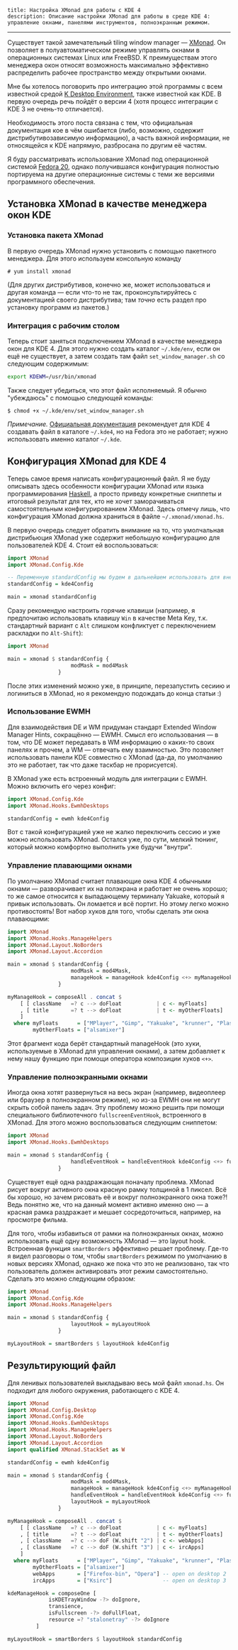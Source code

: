     title: Настройка XMonad для работы с KDE 4
    description: Описание настройки XMonad для работы в среде KDE 4: управление окнами, панелями инструментов, полноэкранным режимом.
---

Существует такой замечательный tiling window manager — [XMonad](http://xmonad.org/). Он позволяет в полуавтоматическом режиме  управлять окнами в операционных системах Linux или FreeBSD. К преимуществам этого менеджера окон относят возможность максимально эффективно распределить рабочее пространство между открытыми окнами.

Мне бы хотелось поговорить про интеграцию этой программы с всем известной средой [K Desktop Environment](http://www.kde.org/), также известной как KDE. В первую очередь речь пойдёт о версии 4 (хотя процесс интеграции с KDE 3 не очень-то отличается).

Необходимость этого поста связана с тем, что официальная документация кое в чём ошибается (либо, возможно, содержит дистрибутивозависимую информацию), а часть важной информации, не относящейся к KDE напрямую, разбросана по другим её частям.

Я буду рассматривать использование XMonad под операционной системой [Fedora 20](http://fedoraproject.org/), однако получившаяся конфигурация полностью портируема на другие операционные системы с теми же версиями программного обеспечения.

## Установка XMonad в качестве менеджера окон KDE

### Установка пакета XMonad

В первую очередь XMonad нужно установить с помощью пакетного менеджера. Для этого используем консольную команду

    # yum install xmonad

(Для других дистрибутивов, конечно же, может использоваться и другая команда — если что-то не так, проконсультируйтесь с документацией своего дистрибутива; там *точно* есть раздел про установку программ из пакетов.)

### Интеграция с рабочим столом

Теперь стоит заняться подключением XMonad в качестве менеджера окон для KDE 4. Для этого нужно создать каталог `~/.kde/env`, если он ещё не существует, а затем создать там файл `set_window_manager.sh` со следующим содержимым:

```bash
export KDEWM=/usr/bin/xmonad
```

Также следует убедиться, что этот файл исполняемый. Я обычно "убеждаюсь" с помощью следующей команды:

    $ chmod +x ~/.kde/env/set_window_manager.sh

*Примечание.* [Официальная документация](http://www.haskell.org/haskellwiki/Xmonad/Using_xmonad_in_KDE) рекомендует для KDE 4 создавать файл в каталоге `~/.kde4`, но на Fedora это не работает; нужно использовать именно каталог `~/.kde`.

## Конфигурация XMonad для KDE 4

Теперь самое время написать конфигурационный файл. Я не буду описывать здесь особенности конфигурации XMonad или языка программирования [Haskell](http://www.haskell.org/), а просто приведу конкретные сниппеты и итоговый результат для тех, кто не хочет заморачиваться самостоятельным конфигурированием XMonad. Здесь отмечу лишь, что конфигурация XMonad должна храниться в файле `~/.xmonad/xmonad.hs`.

В первую очередь следует обратить внимание на то, что умолчальная дистрибьюция XMonad уже содержит небольшую конфигурацию для пользователей KDE 4. Стоит ей воспользоваться:

```haskell
import XMonad
import XMonad.Config.Kde

-- Переменную standardConfig мы будем в дальнейшем использовать для внесения модификаций
standardConfig = kde4Config

main = xmonad standardConfig
```

Сразу рекомендую настроить горячие клавиши (например, я предпочитаю использовать клавишу `Win` в качестве Meta Key, т.к. стандартный вариант с `Alt` слишком конфликтует с переключением раскладки по `Alt-Shift`):

```haskell
import XMonad

main = xmonad $ standardConfig {
                    modMask = mod4Mask
                }
```

После этих изменений можно уже, в принципе, перезапустить сесиию и логиниться в XMonad, но я рекомендую подождать до конца статьи :)

### Использование EWMH

Для взаимодействия DE и WM придуман стандарт Extended Window Manager Hints, сокращённо — EWMH. Смысл его использования — в том, что DE может передавать в WM информацию о каких-то своих панелях и прочем, а WM — отвечать ему взаимностью. Это позволяет использовать панели KDE совместно с XMonad (да-да, по умолчанию это не работает, так что даже таскбар не прорисуется).

В XMonad уже есть встроенный модуль для интеграции с EWMH. Можно включить его через конфиг:

```haskell
import XMonad.Config.Kde
import XMonad.Hooks.EwmhDesktops

standardConfig = ewmh kde4Config
```

Вот с такой конфигурацией уже не жалко переключить сессию и уже можно использовать XMonad. Остался уже, по сути, мелкий тюнинг, который можно комфортно выполнить уже будучи "внутри".

### Управление плавающими окнами

По умолчанию XMonad считает плавающие окна KDE 4 обычными окнами — разворачивает их на полэкрана и работает не очень хорошо; то же самое относится к выпадающему терминалу Yakuake, который я привык использовать. Он ломается и всё портит. Но этому легко можно противостоять! Вот набор хуков для того, чтобы сделать эти окна плавающими:

```haskell
import XMonad
import XMonad.Hooks.ManageHelpers
import XMonad.Layout.NoBorders
import XMonad.Layout.Accordion

main = xmonad $ standardConfig {
                    modMask = mod4Mask,
                    manageHook = manageHook kde4Config <+> myManageHook
                }

myManageHook = composeAll . concat $
    [ [ className   =? c --> doFloat           | c <- myFloats]
    , [ title       =? t --> doFloat           | t <- myOtherFloats]
    ]
  where myFloats      = ["MPlayer", "Gimp", "Yakuake", "krunner", "Plasma-desktop"]
        myOtherFloats = ["alsamixer"]
```

Этот фрагмент кода берёт стандартный manageHook (это хуки, используемые в XMonad для управления окнами), а затем добавляет к нему нашу функцию при помощи оператора композиции хуков `<+>`.

### Управление полноэкранными окнами

Иногда окна хотят развернуться на весь экран (например, видеоплеер или браузер в полноэкранном режиме), но из-за EWMH они не могут скрыть собой панель задач. Эту проблему можно решить при помощи специального библиотечного `fullscreenEventHook`, встроенного в XMonad. Для этого можно воспользоваться следующим сниппетом:

```haskell
import XMonad
import XMonad.Hooks.EwmhDesktops

main = xmonad $ standardConfig {
                    handleEventHook = handleEventHook kde4Config <+> fullscreenEventHook
                }
```

Существует ещё одна раздражающая поначалу проблема. XMonad рисует вокруг активного окна красную рамку толщиной в 1 пиксел. Всё бы хорошо, но зачем рисовать её и вокруг полноэкранного окна тоже?! Ведь понятно же, что на данный момент активно именно оно — а красная рамка раздражает и мешает сосредоточиться, например, на просмотре фильма.

Для того, чтобы избавиться от рамки на полноэкранных окнах, можно использовать ещё одну возможность XMonad — это layout hook. Встроенная функция `smartBorders` эффективно решает проблему. Где-то я видел разговоры о том, чтобы `smartBorders` режимом по умолчанию в новых версиях XMonad, однако же пока что это не реализовано, так что пользователь должен активировать этот режим самостоятельно. Сделать это можно следующим образом:

```haskell
import XMonad
import XMonad.Config.Kde
import XMonad.Hooks.ManageHelpers

main = xmonad $ standardConfig {
                    layoutHook = myLayoutHook
                }

myLayoutHook = smartBorders $ layoutHook kde4Config
```



## Результирующий файл

Для ленивых пользователей выкладываю весь мой файл `xmonad.hs`. Он подходит для любого окружения, работающего с KDE 4.

```haskell
import XMonad
import XMonad.Config.Desktop
import XMonad.Config.Kde
import XMonad.Hooks.EwmhDesktops
import XMonad.Hooks.ManageHelpers
import XMonad.Layout.NoBorders
import XMonad.Layout.Accordion
import qualified XMonad.StackSet as W

standardConfig = ewmh kde4Config

main = xmonad $ standardConfig {
                    modMask = mod4Mask,
                    manageHook = manageHook kde4Config <+> myManageHook,
                    handleEventHook = handleEventHook kde4Config <+> fullscreenEventHook,
                    layoutHook = myLayoutHook
                }

myManageHook = composeAll . concat $
    [ [ className   =? c --> doFloat           | c <- myFloats]
    , [ title       =? t --> doFloat           | t <- myOtherFloats]
    , [ className   =? c --> doF (W.shift "2") | c <- webApps]
    , [ className   =? c --> doF (W.shift "3") | c <- ircApps]
    ]
  where myFloats      = ["MPlayer", "Gimp", "Yakuake", "krunner", "Plasma-desktop"]
        myOtherFloats = ["alsamixer"]
        webApps       = ["Firefox-bin", "Opera"] -- open on desktop 2
        ircApps       = ["Ksirc"]                -- open on desktop 3

kdeManageHook = composeOne [
             isKDETrayWindow -?> doIgnore,
             transience,
             isFullscreen -?> doFullFloat,
             resource =? "stalonetray" -?> doIgnore
         ]

myLayoutHook = smartBorders $ layoutHook standardConfig
```
